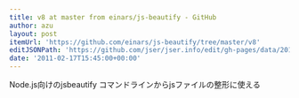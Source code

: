 ```yaml
---
title: v8 at master from einars/js-beautify - GitHub
author: azu
layout: post
itemUrl: 'https://github.com/einars/js-beautify/tree/master/v8'
editJSONPath: 'https://github.com/jser/jser.info/edit/gh-pages/data/2011/02/index.json'
date: '2011-02-17T15:45:00+00:00'
---
```

Node.js向けのjsbeautify
コマンドラインからjsファイルの整形に使える
